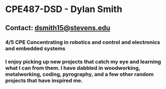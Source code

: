# **CPE487-DSD - Dylan Smith**
## Contact: dsmith15@stevens.edu
### 4/5 CPE Concentrating in robotics and control and electronics and embedded systems
### I enjoy picking up new projects that catch my eye and learning what I can from them. I have dabbled in woodworking, metalworking, coding, pyrography, and a few other random projects that have inspired me.
